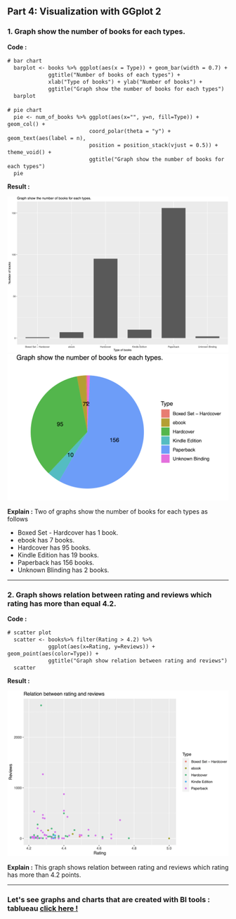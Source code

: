 ## Part 4: Visualization with GGplot 2
### 1. Graph show the number of books for each types.
**Code :**  
```
# bar chart
  barplot <- books %>% ggplot(aes(x = Type)) + geom_bar(width = 0.7) + 
             ggtitle("Number of books of each types") + 
             xlab("Type of books") + ylab("Number of books") +
             ggtitle("Graph show the number of books for each types")
  barplot
           
# pie chart
  pie <- num_of_books %>% ggplot(aes(x="", y=n, fill=Type)) + geom_col() + 
                          coord_polar(theta = "y") + geom_text(aes(label = n),
                          position = position_stack(vjust = 0.5)) + theme_void() +
                          ggtitle("Graph show the number of books for each types")
  pie
 ```
 
**Result :**   
<p align="center">
<img src="bar.png" width=700> 
<img src="pie.png" width=700>
</p>

**Explain :**
Two of graphs show the number of books for each types as follows
- Boxed Set - Hardcover has 1 book. 
- ebook has 7 books. 
- Hardcover has 95 books. 
- Kindle Edition has 19 books. 
- Paperback has 156 books. 
- Unknown Blinding has 2 books.

---

### 2. Graph shows relation between rating and reviews which rating has more than equal 4.2.
**Code :**  
```
# scatter plot
  scatter <- books%>% filter(Rating > 4.2) %>%
             ggplot(aes(x=Rating, y=Reviews)) + geom_point(aes(color=Type)) +
             ggtitle("Graph show relation between rating and reviews")
  scatter
```

**Result :**  
<p align="center">
<img src="scatter.png" width=700>
</p>

**Explain :**
This graph shows relation between rating and reviews which rating has more than 4.2 points.

---

### Let's see graphs and charts that are created with BI tools : tablueau [click here !](https://public.tableau.com/views/chart_16352816996460/chart?:language=en-US&:display_count=n&:origin=viz_share_link)
